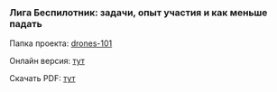 ### Лига Беспилотник: задачи, опыт участия и как меньше падать

Папка проекта: [drones-101](https://github.com/volodink/aes-uav-101/tree/dev/drones-101)

Онлайн версия: [тут](https://volodink.github.io/aes-uav-101/drones-101/live/index.html)

Скачать PDF: [тут](https://volodink.github.io/aes-uav-101/drones-101/drones-101.pdf)
